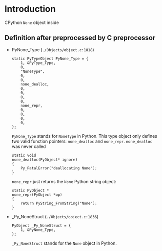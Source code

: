 # Introduction
CPython `None` object inside

## Definition after preprocessed by C preprocessor
* PyNone_Type (`./Objects/object.c:1818`)
  ```
  static PyTypeObject PyNone_Type = {
      1, &PyType_Type,
      0,
      "NoneType",
      0,
      0,
      none_dealloc,
      0,
      0,
      0,
      0,
      none_repr,
      0,
      0,
      0,
      0,
  };
  ```

  `PyNone_Type` stands for `NoneType` in Python. This type object only defines two valid function pointers: `none_dealloc` and `none_repr`. 
  `none_dealloc` was never called
  ```
  static void
  none_dealloc(PyObject* ignore)
  {
      Py_FatalError("deallocating None");
  }
  ```

  `none_repr` just returns the `None` Python string object:
  ```
  static PyObject *
  none_repr(PyObject *op)
  {
      return PyString_FromString("None");
  }
  ```

* _Py_NoneStruct (`./Objects/object.c:1836`)
  ```
  PyObject _Py_NoneStruct = {
      1, &PyNone_Type,
  };
  ```

  `_Py_NoneStruct` stands for the `None` object in Python.